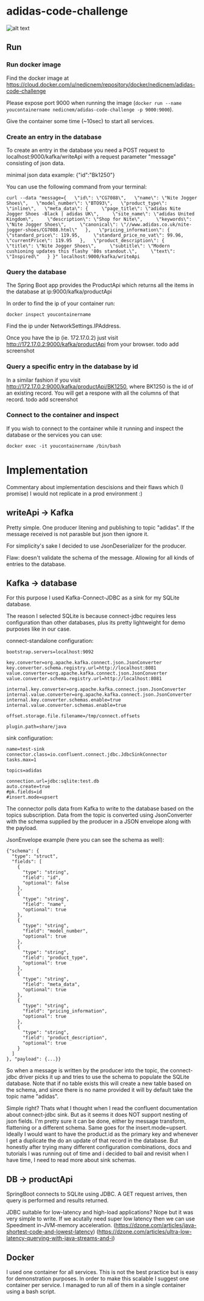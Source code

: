 # adidas-code-challenge

![alt text](https://github.com/NedicNemanja/adidas-code-challenge/blob/master/adidas-code-challenge.png "the stack")

## Run

### Run docker image

Find the docker image at https://cloud.docker.com/u/nedicnem/repository/docker/nedicnem/adidas-code-challenge

Please expose port 9000 when running the image (```docker run --name youcontainername nedicnem/adidas-code-challenge -p 9000:9000```).

Give the container some time (~10sec) to start all services.

### Create an entry in the database

To create an entry in the database you need a POST request to localhost:9000/kafka/writeApi with a request parameter "message" consisting of json data.

minimal json data example: {"id":"Bk1250"}

You can use the following command from your terminal:

```
curl --data "message={   \"id\": \"CG7088\",   \"name\": \"Nite Jogger Shoes\",   \"model_number\": \"BTO93\",   \"product_type\": \"inline\",   \"meta_data\": {     \"page_title\": \"adidas Nite Jogger Shoes -Black | adidas UK\",     \"site_name\": \"adidas United Kingdom\",     \"description\": \"Shop for Nite\",     \"keywords\": \"Nite Jogger Shoes\",     \"canonical\": \"//www.adidas.co.uk/nite-jogger-shoes/CG7088.html\"   },   \"pricing_information\": {     \"standard_price\": 119.95,     \"standard_price_no_vat\": 99.96,     \"currentPrice\": 119.95   },   \"product_description\": {     \"title\": \"Nite Jogger Shoes\",     \"subtitle\": \"Modern cushioning updates this flashy '80s standout.\",     \"text\": \"Inspired\"   } }" localhost:9000/kafka/writeApi
```

### Query the database

The Spring Boot app provides the ProductApi which returns all the items in the database at ip:9000/kafka/productApi

In order to find the ip of your container run:

```
docker inspect youcontainername
```

Find the ip under NetworkSettings.IPAddress.

Once you have the ip (ie. 172.17.0.2) just visit http://172.17.0.2:9000/kafka/productApi from your browser.
 todo add screenshot
 
### Query a specific entry in the database by id

In a similar fashion if you visit http://172.17.0.2:9000/kafka/productApi/BK1250, where BK1250 is the id of an existing record. You will get a respone with all the columns of that record.
todo add screenshot

### Connect to the container and inspect

If you wish to connect to the container while it running and inspect the database or the services you can use:

```docker exec -it youcontainername /bin/bash```

# Implementation

Commentary about implementation descisions and their flaws which (I promise) I would not replicate in a prod environment :)

## writeApi -> Kafka
Pretty simple. One producer litening and publishing to topic "adidas". If the message received is not parasble but json then ignore it.

For simplicity's sake I decided to use JsonDeserializer for the producer.


Flaw: doesn't validate the schema of the message. Allowing for all kinds of entries to the database.

## Kafka -> database

For this purpose I used Kafka-Connect-JDBC as a sink for my SQLite database.

The reason I selected SQLite is because connect-jdbc requires less configuration than other databases, plus its pretty lightweight for demo purposes like in our case.

connect-standalone configuration:
```
bootstrap.servers=localhost:9092

key.converter=org.apache.kafka.connect.json.JsonConverter
key.converter.schema.registry.url=http://localhost:8081
value.converter=org.apache.kafka.connect.json.JsonConverter
value.converter.schema.registry.url=http://localhost:8081

internal.key.converter=org.apache.kafka.connect.json.JsonConverter
internal.value.converter=org.apache.kafka.connect.json.JsonConverter
internal.key.converter.schemas.enable=true
internal.value.converter.schemas.enable=true

offset.storage.file.filename=/tmp/connect.offsets

plugin.path=share/java
```

sink configuration:
```
name=test-sink
connector.class=io.confluent.connect.jdbc.JdbcSinkConnector
tasks.max=1

topics=adidas

connection.url=jdbc:sqlite:test.db
auto.create=true
#pk.fields=id
#insert.mode=upsert
```

The connector polls data from Kafka to write to the database based on the topics subscription. Data from the topic is converted using JsonConverter with the schema supplied by the producer in a JSON envelope along with the payload.

JsonEnvelope example (here you can see the schema as well):
```
{"schema": {
  "type": "struct",
  "fields": [
    {
      "type": "string",
      "field": "id",
      "optional": false
    },
    {
      "type": "string",
      "field": "name",
      "optional": true
    },
    {
      "type": "string",
      "field": "model_number",
      "optional": true
    },
    {
      "type": "string",
      "field": "product_type",
      "optional": true
    },
    {
      "type": "string",
      "field": "meta_data",
      "optional": true
    },
    {
      "type": "string",
      "field": "pricing_information",
      "optional": true
    },
    {
      "type": "string",
      "field": "product_description",
      "optional": true
    }
  ]
}, "payload": {...}}
```

So when a message is written by the producer into the topic, the connect-jdbc driver picks it up and tries to use the schema to populate the SQLite database. Note that if no table exists this will create a new table based on the schema, and since there is no name provided it will by default take the topic name "adidas".

Simple right?
Thats what I thought when I read the confluent documentation about connect-jdbc sink. But as it seems it does NOT support nesting of json fields. I'm pretty sure it can be done, either by message transform, flattening or a different schema.
Same goes for the insert.mode=upsert. Ideally  I would want to have the product.id as the primary key and whenever I get a duplicate the do an update of that record in the database. But honestly after trying many different configuration combinations, docs and tutorials I was running out of time and i decided to bail and revisit when I have time, I need to read more about sink schemas.

## DB -> productApi

SpringBoot connects to SQLite using JDBC. A GET request arrives, then query is performed and results returned.

JDBC suitable for low-latency and high-load applications? Nope but it was very simple to write. If we acutally need super low latency then we can use Speedment in-JVM-memory acceleration. 
(https://dzone.com/articles/java-shortest-code-and-lowest-latency)
(https://dzone.com/articles/ultra-low-latency-querying-with-java-streams-and-i)

## Docker

I used one container for all services. This is not the best practice but is easy for demonstration purposes. In order to make this scalable I suggest one container per service. I managed to run all of them in a single container using a bash script.
